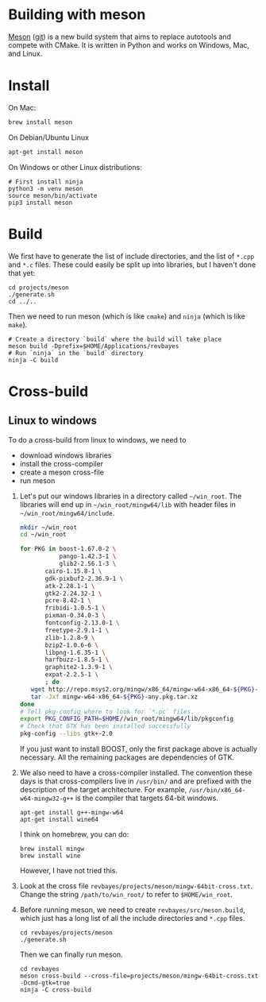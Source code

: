 # Building with meson

[Meson](https://mesonbuild.com/) ([git](https://github.com/mesonbuild/meson)) is a new build system that aims to replace autotools and compete with CMake.  It is written in Python and works on Windows, Mac, and Linux.

# Install

On Mac:
``` sh
brew install meson
```

On Debian/Ubuntu Linux
``` sh
apt-get install meson
```

On Windows or other Linux distributions:

```
# First install ninja
python3 -m venv meson
source meson/bin/activate
pip3 install meson
```

# Build

We first have to generate the list of include directories, and the list of `*.cpp` and `*.c` files.  These could easily be split up into libraries, but I haven't done that yet:

```
cd projects/meson
./generate.sh
cd ../..
```

Then we need to run meson (which is like `cmake`) and `ninja` (which is like `make`).

```
# Create a directory `build` where the build will take place
meson build -Dprefix=$HOME/Applications/revbayes
# Run `ninja` in the `build` directory
ninja -C build
```

# Cross-build

## Linux to windows

To do a cross-build from linux to windows, we need to
* download windows libraries
* install the cross-compiler
* create a meson cross-file
* run meson

1. Let's put our windows libraries in a directory called `~/win_root`.  The libraries will end up in `~/win_root/mingw64/lib` with header files in `~/win_root/mingw64/include`.

   ``` sh
   mkdir ~/win_root
   cd ~/win_root

   for PKG in boost-1.67.0-2 \
              pango-1.42.3-1 \
              glib2-2.56.1-3 \
	      cairo-1.15.8-1 \
   	      gdk-pixbuf2-2.36.9-1 \
	      atk-2.28.1-1 \
	      gtk2-2.24.32-1 \
	      pcre-8.42-1 \
	      fribidi-1.0.5-1 \
	      pixman-0.34.0-3 \
	      fontconfig-2.13.0-1 \
	      freetype-2.9.1-1 \
	      zlib-1.2.8-9 \
	      bzip2-1.0.6-6 \
	      libpng-1.6.35-1 \
	      harfbuzz-1.8.5-1 \
	      graphite2-1.3.9-1 \
	      expat-2.2.5-1 \
	      ; do
      wget http://repo.msys2.org/mingw/x86_64/mingw-w64-x86_64-${PKG}-any.pkg.tar.xz
      tar -Jxf mingw-w64-x86_64-${PKG}-any.pkg.tar.xz
   done
   # Tell pkg-config where to look for `*.pc` files.
   export PKG_CONFIG_PATH=$HOME//win_root/mingw64/lib/pkgconfig 
   # Check that GTK has been installed successfully
   pkg-config --libs gtk+-2.0
   ```

   If you just want to install BOOST, only the first package above is actually necessary.  All the remaining packages are dependencies of GTK.

2. We also need to have a cross-compiler installed.  The convention these days is that cross-compilers live in `/usr/bin/` and are prefixed with the description of the target architecture.  For example, `/usr/bin/x86_64-w64-mingw32-g++` is the compiler that targets 64-bit windows.

   ```
   apt-get install g++-mingw-w64
   apt-get install wine64
   ```

   I think on homebrew, you can do:
   ```
   brew install mingw
   brew install wine
   ```
   However, I have not tried this.

3. Look at the cross file `revbayes/projects/meson/mingw-64bit-cross.txt`. Change the string `/path/to/win_root/` to refer to `$HOME/win_root`.


4. Before running meson, we need to create `revbayes/src/meson.build`, which just has a long list of all the include directories and `*.cpp` files.
   ```
   cd revbayes/projects/meson
   ./generate.sh
   ```

   Then we can finally run meson.
   ```
   cd revbayes
   meson cross-build --cross-file=projects/meson/mingw-64bit-cross.txt -Dcmd-gtk=true
   ninja -C cross-build
   ```
